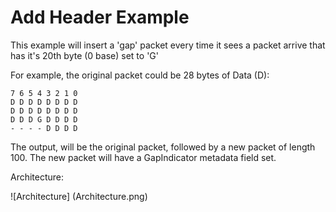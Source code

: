# Add Header Example

This example will insert a 'gap' packet every time it sees a packet arrive that has it's 20th byte (0 base) set to 'G'



For example, the original packet could be 28 bytes of Data (D):

```
7 6 5 4 3 2 1 0
D D D D D D D D
D D D D D D D D
D D D G D D D D
- - - - D D D D
```

The output, will be the original packet, followed by a new packet of length 100. 
The new packet will have a GapIndicator metadata field set.
 
 
 Architecture:
 
 ![Architecture]
 (Architecture.png)
 
